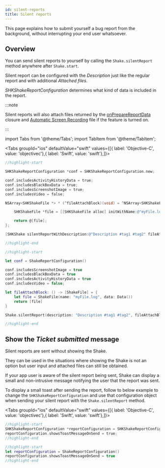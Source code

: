```yaml
---
id: silent-reports
title: Silent reports
---
```

This page explains how to submit yourself a bug report from the background, without interrupting your end user whatsoever.

## Overview
You can send silent reports to yourself by calling the `Shake.silentReport` method anywhere after `Shake.start`.

Silent report can be configured with the *Description* just like the regular report and with additional *Attached files*.

*SHKShakeReportConfiguration* determines what kind of data is included in the report.

:::note

Silent reports will also attach files returned by the [onPrepareReportData](ios/configuration-and-data/attachments.md) closure and [Automatic Screen Recording](ios/configuration-and-data/automatic-screen-recording.md) file if the feature is turned on.

:::

import Tabs from '@theme/Tabs';
import TabItem from '@theme/TabItem';

<Tabs groupId="ios" defaultValue="swift" values={[{ label: 'Objective-C', value: 'objectivec'},{ label: 'Swift', value: 'swift'},]}><TabItem value="objectivec">

```objectivec title="AppDelegate.m"
//highlight-start

SHKShakeReportConfiguration *conf = SHKShakeReportConfiguration.new;

conf.includesActivityHistoryData = true;
conf.includesBlackBoxData = true;
conf.includesScreenshotImage = true;
conf.includesVideo = false;

NSArray<SHKShakeFile *> * (^fileAttachBlock)(void) = ^NSArray<SHKShakeFile *> *(void) {

    SHKShakeFile *file = [[SHKShakeFile alloc] initWithName:@"myFile.log" andData:NSData.new];

    return @[file];
};

[SHKShake silentReportWithDescription:@"Description #tag1 #tag2" fileAttachBlock:fileAttachBlock reportConfiguration:conf];

//highlight-end
```

</TabItem><TabItem value="swift">

```swift title="AppDelegate.swift"
//highlight-start

let conf = ShakeReportConfiguration()

conf.includesScreenshotImage = true
conf.includesBlackBoxData = true
conf.includesActivityHistoryData = true
conf.includesVideo = false;

let fileAttachBlock: () -> [ShakeFile] = {
    let file = ShakeFile(name: "myFile.log", data: Data())
    return [file]
}

Shake.silentReport(description: "Description #tag1 #tag2", fileAttachBlock: fileAttachBlock, reportConfiguration: conf)

//highlight-end
```

</TabItem></Tabs>


## Show the *Ticket submitted* message

Silent reports are sent without showing the Shake.

They can be used in the situations where showing the Shake is not an option but user input and attached files can still be obtained.

If your app user is aware of the silent report being sent, Shake can display a small and non-intrusive message notifying the user that the report was sent.

To display a small toast after sending the report, follow to below example to change the `SHKShakeReportConfiguration` and use that configuration object when 
sending your silent report with the `Shake.silentReport` method.

<Tabs groupId="ios" defaultValue="swift" values={[{ label: 'Objective-C', value: 'objectivec'},{ label: 'Swift', value: 'swift'},]}><TabItem value="objectivec">

```objectivec title="AppDelegate.m"
//highlight-start
SHKShakeReportConfiguration *reportConfiguration = SHKShakeReportConfiguration.new;
reportConfiguration.showsToastMessageOnSend = true;
//highlight-end
```

</TabItem><TabItem value="swift">

```swift title="AppDelegate.swift"
//highlight-start
let reportConfiguration = ShakeReportConfiguration()
reportConfiguration.showsToastMessageOnSend = true
//highlight-end
```

</TabItem></Tabs>

